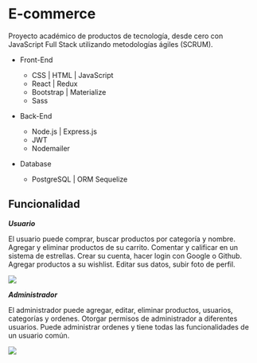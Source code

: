 # E-commerce
Proyecto académico de productos de tecnología, desde cero con JavaScript Full Stack utilizando metodologías ágiles (SCRUM).

+ Front-End
    * CSS | HTML | JavaScript
    * React | Redux
    * Bootstrap | Materialize
    * Sass

+ Back-End
    * Node.js | Express.js
    * JWT
    * Nodemailer

+ Database
    * PostgreSQL | ORM Sequelize


## Funcionalidad


***Usuario***

El usuario puede comprar, buscar productos por categoría y nombre. Agregar y eliminar productos de su carrito. Comentar y calificar en un sistema de estrellas. Crear su cuenta, hacer login con Google o Github. Agregar productos a su wishlist. Editar sus datos, subir foto de perfil.

![](https://i.postimg.cc/BJRSPwyR/user.png)

***Administrador*** 


El administrador puede agregar, editar, eliminar productos, usuarios, categorías y ordenes. Otorgar permisos de administrador a diferentes usuarios. Puede administrar ordenes y tiene todas las funcionalidades de un usuario común.

![](https://i.postimg.cc/mZ8G45Bh/Untitled.jpg)


